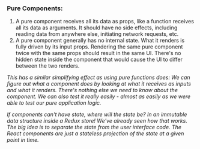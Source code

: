 ### Pure Components:

1. A pure component receives all its data as props, like a function receives all its data as arguments. It should have no side effects, including reading data from anywhere else, initiating network requests, etc.
2. A pure component generally has no internal state. What it renders is fully driven by its input props. Rendering the same pure component twice with the same props should result in the same UI. There's no hidden state inside the component that would cause the UI to differ between the two renders.

*This has a similar simplifying effect as using pure functions does: We can figure out what a component does by looking at what it receives as inputs and what it renders. There's nothing else we need to know about the component. We can also test it really easily - almost as easily as we were able to test our pure application logic.*

*If components can't have state, where will the state be? In an immutable data structure inside a Redux store! We've already seen how that works. The big idea is to separate the state from the user interface code. The React components are just a stateless projection of the state at a given point in time.*
